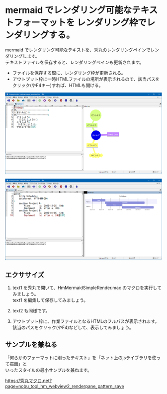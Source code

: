 # mermaid でレンダリング可能なテキストフォーマットを レンダリング枠でレンダリングする。

mermaid でレンダリング可能なテキストを、秀丸のレンダリングペインでレンダリングします。  
テキストファイルを保存すると、レンダリングペインも更新されます。  

- ファイルを保存する際に、レンダリング枠が更新される。
- アウトプット枠に一時HTMLファイルの場所が表示されるので、該当パスをクリック(やF4キー)すれば、HTMLも開ける。

![alt text1](text1.png)

![alt text2](text2.png)

## エクササイズ

01. text1 を秀丸で開いて、HmMermaidSimpleRender.mac のマクロを実行してみましょう。  
text1 を編集して保存してみましょう。

01. text2 も同様です。

03. アウトプット枠に、作業ファイルとなるHTMLのフルパスが表示されます。  
該当のパスをクリック(やF4)などして、表示してみましょう。

## サンプルを兼ねる

「何らかのフォーマットに則ったテキスト」を「ネット上のjsライブラリを使って描画」と  
いったスタイルの最小サンプルを兼ねます。

https://秀丸マクロ.net?page=nobu_tool_hm_webview2_renderpane_pattern_save

